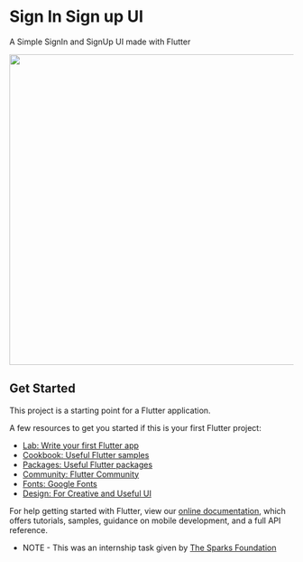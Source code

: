 # Sign In Sign up UI

A Simple SignIn and SignUp UI made with Flutter

<img src = https://user-images.githubusercontent.com/77354987/150199190-83ee34c4-ae16-4d2e-bdc1-d17fada6c731.jpeg width = 550>


## Get Started

This project is a starting point for a Flutter application.

A few resources to get you started if this is your first Flutter project:

- [Lab: Write your first Flutter app](https://flutter.dev/docs/get-started/codelab)
- [Cookbook: Useful Flutter samples](https://flutter.dev/docs/cookbook)
- [Packages: Useful Flutter packages](https://pub.dev/)
- [Community: Flutter Community](https://flutter.dev/community)
- [Fonts: Google Fonts](https://fonts.google.com/)
- [Design: For Creative and Useful UI](https://dribbble.com/)

For help getting started with Flutter, view our
[online documentation](https://flutter.dev/docs), which offers tutorials,
samples, guidance on mobile development, and a full API reference.

- NOTE - This was an internship task given by [The Sparks Foundation](https://internship.thesparksfoundation.info/)
